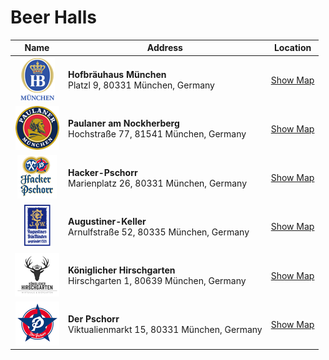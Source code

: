 # Beer Halls
| Name                                                        | Address                                                                  | Location                                              |
|:-----------------------------------------------------------:|--------------------------------------------------------------------------|-------------------------------------------------------|
| ![ Alt text]( ../images/hofbrauhaus.png "Hofbrauhaus" )       | **Hofbräuhaus München** <br> Platzl 9, 80331 München, Germany            | [Show Map](https://maps.app.goo.gl/XmU4bjh6RXJrZLnx8) |
| ![ Alt text]( ../images/paulaner.png "Paulaner" )             | **Paulaner am Nockherberg** <br> Hochstraße 77, 81541 München, Germany   | [Show Map](https://maps.app.goo.gl/ntBVJdN5Afuun3cE8) |
| ![ Alt text]( ../images/hacker-pschorr.png "Hacker-Pschorr" ) | **Hacker-Pschorr**  <br> Marienplatz 26, 80331 München, Germany          | [Show Map](https://maps.app.goo.gl/owcjXMwUaM7cBrQ57) |
| ![ Alt text]( ../images/augustiner.png "Augustiner" )         | **Augustiner-Keller** <br> Arnulfstraße 52, 80335 München, Germany       | [Show Map](https://maps.app.goo.gl/BVd7hZhTRu6j51sw6) |
| ![ Alt text]( ../images/hirschgarten.png "Hirschgarten" )     | **Königlicher Hirschgarten** <br> Hirschgarten 1, 80639 München, Germany | [Show Map](https://maps.app.goo.gl/rsdz1ZJcBh823g7S7) |
| ![ Alt text]( ../images/pschorr.png "Hirschgarten" )          | **Der Pschorr** <br> Viktualienmarkt 15, 80331 München, Germany          | [Show Map](https://maps.app.goo.gl/fuXzjrTx4vGaPm4U8) |